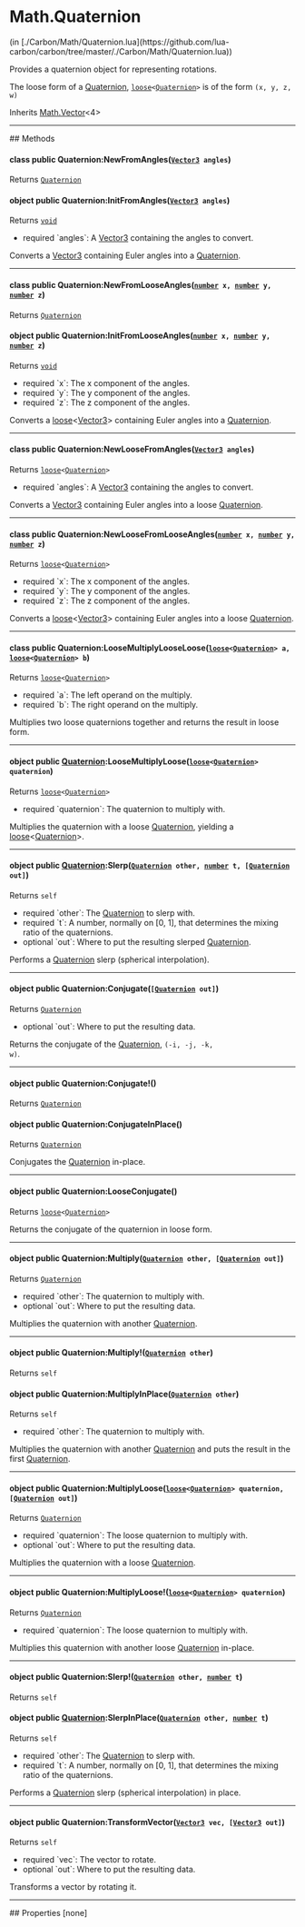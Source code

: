 <h1 class="class-title">Math.Quaternion</h1>
<span class="file-link">(in [./Carbon/Math/Quaternion.lua](https://github.com/lua-carbon/carbon/tree/master/./Carbon/Math/Quaternion.lua))</span><br/>

Provides a quaternion object for representing rotations.

The loose form of a <a href="Classes/Math.Quaternion">Quaternion</a>, <code><a href="Types#loose">loose</a>&lt;<a href="Classes/Math.Quaternion">Quaternion</a>&gt;</code> is of the form <code>(x, y, z, w)</code>

<span class="bold">Inherits <a href="Classes/Math.Vector">Math.Vector</a><4></span>

<hr />
## Methods
<h4 class="method-name"><span class="doc-scope doc-class">class</span> <span class="doc-visibility doc-public">public</span> Quaternion:NewFromAngles(<code><a href="Classes/Math.Vector3">Vector3</a> angles</code>)</h4>
<p class="method-returns bold">Returns <code><a href="Classes/Math.Quaternion">Quaternion</a></code></p><h4 class="method-name"><span class="doc-scope doc-object">object</span> <span class="doc-visibility doc-public">public</span> Quaternion:InitFromAngles(<code><a href="Classes/Math.Vector3">Vector3</a> angles</code>)</h4>
<p class="method-returns bold">Returns <code><a href="Types#void">void</a></code></p>
<ul class="doc-arg-list">
<li><span class="doc-arg-level doc-required">required</span>  `angles`: A <a href="Classes/Math.Vector3">Vector3</a> containing the angles to convert.</li>
</ul>

Converts a <a href="Classes/Math.Vector3">Vector3</a> containing Euler angles into a <a href="Classes/Math.Quaternion">Quaternion</a>.
<hr/>
<h4 class="method-name"><span class="doc-scope doc-class">class</span> <span class="doc-visibility doc-public">public</span> Quaternion:NewFromLooseAngles(<code><a href="Types#number">number</a> x, <a href="Types#number">number</a> y, <a href="Types#number">number</a> z</code>)</h4>
<p class="method-returns bold">Returns <code><a href="Classes/Math.Quaternion">Quaternion</a></code></p><h4 class="method-name"><span class="doc-scope doc-object">object</span> <span class="doc-visibility doc-public">public</span> Quaternion:InitFromLooseAngles(<code><a href="Types#number">number</a> x, <a href="Types#number">number</a> y, <a href="Types#number">number</a> z</code>)</h4>
<p class="method-returns bold">Returns <code><a href="Types#void">void</a></code></p>
<ul class="doc-arg-list">
<li><span class="doc-arg-level doc-required">required</span>  `x`: The x component of the angles.</li>
<li><span class="doc-arg-level doc-required">required</span>  `y`: The y component of the angles.</li>
<li><span class="doc-arg-level doc-required">required</span>  `z`: The z component of the angles.</li>
</ul>

Converts a <a href="Types#loose">loose</a>&lt;<a href="Classes/Math.Vector3">Vector3</a>&gt; containing Euler angles into a <a href="Classes/Math.Quaternion">Quaternion</a>.
<hr/>
<h4 class="method-name"><span class="doc-scope doc-class">class</span> <span class="doc-visibility doc-public">public</span> Quaternion:NewLooseFromAngles(<code><a href="Classes/Math.Vector3">Vector3</a> angles</code>)</h4>
<p class="method-returns bold">Returns <code><a href="Types#loose">loose</a>&lt;<a href="Classes/Math.Quaternion">Quaternion</a>&gt;</code></p>
<ul class="doc-arg-list">
<li><span class="doc-arg-level doc-required">required</span>  `angles`: A <a href="Classes/Math.Vector3">Vector3</a> containing the angles to convert.</li>
</ul>

Converts a <a href="Classes/Math.Vector3">Vector3</a> containing Euler angles into a loose <a href="Classes/Math.Quaternion">Quaternion</a>.
<hr/>
<h4 class="method-name"><span class="doc-scope doc-class">class</span> <span class="doc-visibility doc-public">public</span> Quaternion:NewLooseFromLooseAngles(<code><a href="Types#number">number</a> x, <a href="Types#number">number</a> y, <a href="Types#number">number</a> z</code>)</h4>
<p class="method-returns bold">Returns <code><a href="Types#loose">loose</a>&lt;<a href="Classes/Math.Quaternion">Quaternion</a>&gt;</code></p>
<ul class="doc-arg-list">
<li><span class="doc-arg-level doc-required">required</span>  `x`: The x component of the angles.</li>
<li><span class="doc-arg-level doc-required">required</span>  `y`: The y component of the angles.</li>
<li><span class="doc-arg-level doc-required">required</span>  `z`: The z component of the angles.</li>
</ul>

Converts a <a href="Types#loose">loose</a>&lt;<a href="Classes/Math.Vector3">Vector3</a>&gt; containing Euler angles into a loose <a href="Classes/Math.Quaternion">Quaternion</a>.
<hr/>
<h4 class="method-name"><span class="doc-scope doc-class">class</span> <span class="doc-visibility doc-public">public</span> Quaternion:LooseMultiplyLooseLoose(<code><a href="Types#loose">loose</a>&lt;<a href="Classes/Math.Quaternion">Quaternion</a>&gt; a, <a href="Types#loose">loose</a>&lt;<a href="Classes/Math.Quaternion">Quaternion</a>&gt; b</code>)</h4>
<p class="method-returns bold">Returns <code><a href="Types#loose">loose</a>&lt;<a href="Classes/Math.Quaternion">Quaternion</a>&gt;</code></p>
<ul class="doc-arg-list">
<li><span class="doc-arg-level doc-required">required</span>  `a`: The left operand on the multiply.</li>
<li><span class="doc-arg-level doc-required">required</span>  `b`: The right operand on the multiply.</li>
</ul>

Multiplies two loose quaternions together and returns the result in loose form.
<hr/>
<h4 class="method-name"><span class="doc-scope doc-object">object</span> <span class="doc-visibility doc-public">public</span> <a href="Classes/Math.Quaternion">Quaternion</a>:LooseMultiplyLoose(<code><a href="Types#loose">loose</a>&lt;<a href="Classes/Math.Quaternion">Quaternion</a>&gt; quaternion</code>)</h4>
<p class="method-returns bold">Returns <code><a href="Types#loose">loose</a>&lt;<a href="Classes/Math.Quaternion">Quaternion</a>&gt;</code></p>
<ul class="doc-arg-list">
<li><span class="doc-arg-level doc-required">required</span>  `quaternion`: The quaternion to multiply with.</li>
</ul>

Multiplies the quaternion with a loose <a href="Classes/Math.Quaternion">Quaternion</a>, yielding a <a href="Types#loose">loose</a>&lt;<a href="Classes/Math.Quaternion">Quaternion</a>&gt;.
<hr/>
<h4 class="method-name"><span class="doc-scope doc-object">object</span> <span class="doc-visibility doc-public">public</span> <a href="Classes/Math.Quaternion">Quaternion</a>:Slerp(<code><a href="Classes/Math.Quaternion">Quaternion</a> other, <a href="Types#number">number</a> t, [<a href="Classes/Math.Quaternion">Quaternion</a> out]</code>)</h4>
<p class="method-returns bold">Returns <code>self</code></p>
<ul class="doc-arg-list">
<li><span class="doc-arg-level doc-required">required</span>  `other`: The <a href="Classes/Math.Quaternion">Quaternion</a> to slerp with.</li>
<li><span class="doc-arg-level doc-required">required</span>  `t`: A number, normally on [0, 1], that determines the mixing ratio of the quaternions.</li>
<li><span class="doc-arg-level doc-optional">optional</span>  `out`: Where to put the resulting slerped <a href="Classes/Math.Quaternion">Quaternion</a>.</li>
</ul>

Performs a <a href="Classes/Math.Quaternion">Quaternion</a> slerp (spherical interpolation).
<hr/>
<h4 class="method-name"><span class="doc-scope doc-object">object</span> <span class="doc-visibility doc-public">public</span> Quaternion:Conjugate(<code>[<a href="Classes/Math.Quaternion">Quaternion</a> out]</code>)</h4>
<p class="method-returns bold">Returns <code><a href="Classes/Math.Quaternion">Quaternion</a></code></p>
<ul class="doc-arg-list">
<li><span class="doc-arg-level doc-optional">optional</span>  `out`: Where to put the resulting data.</li>
</ul>

Returns the conjugate of the <a href="Classes/Math.Quaternion">Quaternion</a>, <code>(-i, -j, -k, w)</code>.
<hr/>
<h4 class="method-name"><span class="doc-scope doc-object">object</span> <span class="doc-visibility doc-public">public</span> Quaternion:Conjugate!()</h4>
<p class="method-returns bold">Returns <code><a href="Classes/Math.Quaternion">Quaternion</a></code></p><h4 class="method-name"><span class="doc-scope doc-object">object</span> <span class="doc-visibility doc-public">public</span> Quaternion:ConjugateInPlace()</h4>
<p class="method-returns bold">Returns <code><a href="Classes/Math.Quaternion">Quaternion</a></code></p>
<ul class="doc-arg-list">

</ul>

Conjugates the <a href="Classes/Math.Quaternion">Quaternion</a> in-place.
<hr/>
<h4 class="method-name"><span class="doc-scope doc-object">object</span> <span class="doc-visibility doc-public">public</span> Quaternion:LooseConjugate()</h4>
<p class="method-returns bold">Returns <code><a href="Types#loose">loose</a>&lt;<a href="Classes/Math.Quaternion">Quaternion</a>&gt;</code></p>
<ul class="doc-arg-list">

</ul>

Returns the conjugate of the quaternion in loose form.
<hr/>
<h4 class="method-name"><span class="doc-scope doc-object">object</span> <span class="doc-visibility doc-public">public</span> Quaternion:Multiply(<code><a href="Classes/Math.Quaternion">Quaternion</a> other, [<a href="Classes/Math.Quaternion">Quaternion</a> out]</code>)</h4>
<p class="method-returns bold">Returns <code><a href="Classes/Math.Quaternion">Quaternion</a></code></p>
<ul class="doc-arg-list">
<li><span class="doc-arg-level doc-required">required</span>  `other`: The quaternion to multiply with.</li>
<li><span class="doc-arg-level doc-optional">optional</span>  `out`: Where to put the resulting data.</li>
</ul>

Multiplies the quaternion with another <a href="Classes/Math.Quaternion">Quaternion</a>.
<hr/>
<h4 class="method-name"><span class="doc-scope doc-object">object</span> <span class="doc-visibility doc-public">public</span> Quaternion:Multiply!(<code><a href="Classes/Math.Quaternion">Quaternion</a> other</code>)</h4>
<p class="method-returns bold">Returns <code>self</code></p><h4 class="method-name"><span class="doc-scope doc-object">object</span> <span class="doc-visibility doc-public">public</span> Quaternion:MultiplyInPlace(<code><a href="Classes/Math.Quaternion">Quaternion</a> other</code>)</h4>
<p class="method-returns bold">Returns <code>self</code></p>
<ul class="doc-arg-list">
<li><span class="doc-arg-level doc-required">required</span>  `other`: The quaternion to multiply with.</li>
</ul>

Multiplies the quaternion with another <a href="Classes/Math.Quaternion">Quaternion</a> and puts the result in the first <a href="Classes/Math.Quaternion">Quaternion</a>.
<hr/>
<h4 class="method-name"><span class="doc-scope doc-object">object</span> <span class="doc-visibility doc-public">public</span> Quaternion:MultiplyLoose(<code><a href="Types#loose">loose</a>&lt;<a href="Classes/Math.Quaternion">Quaternion</a>&gt; quaternion, [<a href="Classes/Math.Quaternion">Quaternion</a> out]</code>)</h4>
<p class="method-returns bold">Returns <code><a href="Classes/Math.Quaternion">Quaternion</a></code></p>
<ul class="doc-arg-list">
<li><span class="doc-arg-level doc-required">required</span>  `quaternion`: The loose quaternion to multiply with.</li>
<li><span class="doc-arg-level doc-optional">optional</span>  `out`: Where to put the resulting data.</li>
</ul>

Multiplies the quaternion with a loose <a href="Classes/Math.Quaternion">Quaternion</a>.
<hr/>
<h4 class="method-name"><span class="doc-scope doc-object">object</span> <span class="doc-visibility doc-public">public</span> Quaternion:MultiplyLoose!(<code><a href="Types#loose">loose</a>&lt;<a href="Classes/Math.Quaternion">Quaternion</a>&gt; quaternion</code>)</h4>
<p class="method-returns bold">Returns <code><a href="Classes/Math.Quaternion">Quaternion</a></code></p>
<ul class="doc-arg-list">
<li><span class="doc-arg-level doc-required">required</span>  `quaternion`: The loose quaternion to multiply with.</li>
</ul>

Multiplies this quaternion with another loose <a href="Classes/Math.Quaternion">Quaternion</a> in-place.
<hr/>
<h4 class="method-name"><span class="doc-scope doc-object">object</span> <span class="doc-visibility doc-public">public</span> Quaternion:Slerp!(<code><a href="Classes/Math.Quaternion">Quaternion</a> other, <a href="Types#number">number</a> t</code>)</h4>
<p class="method-returns bold">Returns <code>self</code></p><h4 class="method-name"><span class="doc-scope doc-object">object</span> <span class="doc-visibility doc-public">public</span> <a href="Classes/Math.Quaternion">Quaternion</a>:SlerpInPlace(<code><a href="Classes/Math.Quaternion">Quaternion</a> other, <a href="Types#number">number</a> t</code>)</h4>
<p class="method-returns bold">Returns <code>self</code></p>
<ul class="doc-arg-list">
<li><span class="doc-arg-level doc-required">required</span>  `other`: The <a href="Classes/Math.Quaternion">Quaternion</a> to slerp with.</li>
<li><span class="doc-arg-level doc-required">required</span>  `t`: A number, normally on [0, 1], that determines the mixing ratio of the quaternions.</li>
</ul>

Performs a <a href="Classes/Math.Quaternion">Quaternion</a> slerp (spherical interpolation) in place.
<hr/>
<h4 class="method-name"><span class="doc-scope doc-object">object</span> <span class="doc-visibility doc-public">public</span> Quaternion:TransformVector(<code><a href="Classes/Math.Vector3">Vector3</a> vec, [<a href="Classes/Math.Vector3">Vector3</a> out]</code>)</h4>
<p class="method-returns bold">Returns <code>self</code></p>
<ul class="doc-arg-list">
<li><span class="doc-arg-level doc-required">required</span>  `vec`: The vector to rotate.</li>
<li><span class="doc-arg-level doc-optional">optional</span>  `out`: Where to put the resulting data.</li>
</ul>

Transforms a vector by rotating it.

<hr />
## Properties
[none]